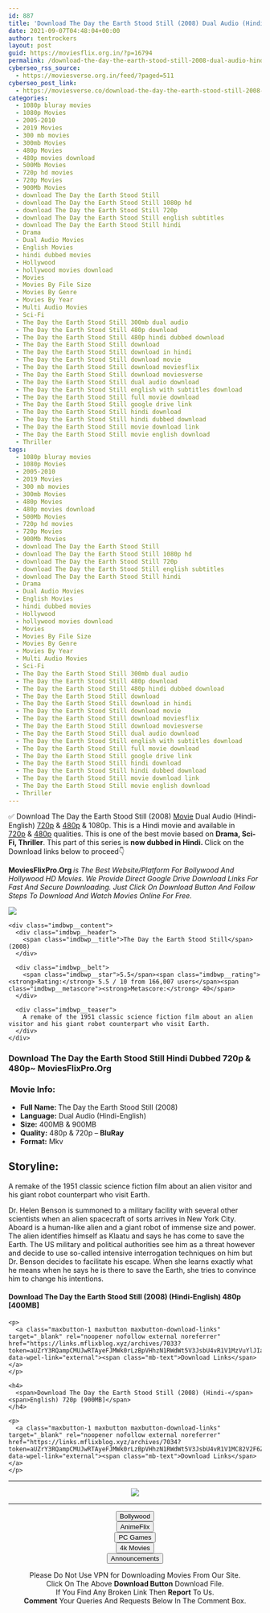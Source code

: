 ```yaml
---
id: 887
title: 'Download The Day the Earth Stood Still (2008) Dual Audio (Hindi-English) 480p [400MB] || 720p [900MB]'
date: 2021-09-07T04:48:04+00:00
author: tentrockers
layout: post
guid: https://moviesflix.org.in/?p=16794
permalink: /download-the-day-the-earth-stood-still-2008-dual-audio-hindi-english-480p-400mb-720p-900mb/
cyberseo_rss_source:
  - https://moviesverse.org.in/feed/?paged=511
cyberseo_post_link:
  - https://moviesverse.co/download-the-day-the-earth-stood-still-2008-hindi-480p-720p/
categories:
  - 1080p bluray movies
  - 1080p Movies
  - 2005-2010
  - 2019 Movies
  - 300 mb movies
  - 300mb Movies
  - 480p Movies
  - 480p movies download
  - 500Mb Movies
  - 720p hd movies
  - 720p Movies
  - 900Mb Movies
  - download The Day the Earth Stood Still
  - download The Day the Earth Stood Still 1080p hd
  - download The Day the Earth Stood Still 720p
  - download The Day the Earth Stood Still english subtitles
  - download The Day the Earth Stood Still hindi
  - Drama
  - Dual Audio Movies
  - English Movies
  - hindi dubbed movies
  - Hollywood
  - hollywood movies download
  - Movies
  - Movies By File Size
  - Movies By Genre
  - Movies By Year
  - Multi Audio Movies
  - Sci-Fi
  - The Day the Earth Stood Still 300mb dual audio
  - The Day the Earth Stood Still 480p download
  - The Day the Earth Stood Still 480p hindi dubbed download
  - The Day the Earth Stood Still download
  - The Day the Earth Stood Still download in hindi
  - The Day the Earth Stood Still download movie
  - The Day the Earth Stood Still download moviesflix
  - The Day the Earth Stood Still download moviesverse
  - The Day the Earth Stood Still dual audio download
  - The Day the Earth Stood Still english with subtitles download
  - The Day the Earth Stood Still full movie download
  - The Day the Earth Stood Still google drive link
  - The Day the Earth Stood Still hindi download
  - The Day the Earth Stood Still hindi dubbed download
  - The Day the Earth Stood Still movie download link
  - The Day the Earth Stood Still movie english download
  - Thriller
tags:
  - 1080p bluray movies
  - 1080p Movies
  - 2005-2010
  - 2019 Movies
  - 300 mb movies
  - 300mb Movies
  - 480p Movies
  - 480p movies download
  - 500Mb Movies
  - 720p hd movies
  - 720p Movies
  - 900Mb Movies
  - download The Day the Earth Stood Still
  - download The Day the Earth Stood Still 1080p hd
  - download The Day the Earth Stood Still 720p
  - download The Day the Earth Stood Still english subtitles
  - download The Day the Earth Stood Still hindi
  - Drama
  - Dual Audio Movies
  - English Movies
  - hindi dubbed movies
  - Hollywood
  - hollywood movies download
  - Movies
  - Movies By File Size
  - Movies By Genre
  - Movies By Year
  - Multi Audio Movies
  - Sci-Fi
  - The Day the Earth Stood Still 300mb dual audio
  - The Day the Earth Stood Still 480p download
  - The Day the Earth Stood Still 480p hindi dubbed download
  - The Day the Earth Stood Still download
  - The Day the Earth Stood Still download in hindi
  - The Day the Earth Stood Still download movie
  - The Day the Earth Stood Still download moviesflix
  - The Day the Earth Stood Still download moviesverse
  - The Day the Earth Stood Still dual audio download
  - The Day the Earth Stood Still english with subtitles download
  - The Day the Earth Stood Still full movie download
  - The Day the Earth Stood Still google drive link
  - The Day the Earth Stood Still hindi download
  - The Day the Earth Stood Still hindi dubbed download
  - The Day the Earth Stood Still movie download link
  - The Day the Earth Stood Still movie english download
  - Thriller
---
```

<div class="thecontent clearfix">
  <p>
    ✅ Download The Day the Earth Stood Still (2008) <a href="https://moviesverse.co/category/movies/" data-wpel-link="internal">Movie</a> Dual Audio (Hindi-English) <a href="https://moviesverse.co/720p-movies/" data-wpel-link="internal">720p</a>&nbsp;&&nbsp;<a href="https://moviesverse.co/480p-movies/" data-wpel-link="internal">480p</a> & 1080p. This is a Hindi movie and available in <a href="https://moviesverse.co/720p-movies/" data-wpel-link="internal">720p</a>&nbsp;&&nbsp;<a href="https://moviesverse.co/480p-movies/" data-wpel-link="internal">480p</a> qualities. This is one of the best movie based on <strong>Drama, Sci-Fi, Thriller</strong>. This part of this series is <strong>now dubbed in <span>Hindi.&nbsp;</span></strong><span>Click on the Download links below to proceed👇</span>
  </p>
  
  <p>
    <strong><span>MoviesFlixPro.Org&nbsp;</span></strong><em>is The Best Website/Platform For Bollywood And Hollywood HD Movies. We Provide Direct Google Drive Download Links For Fast And Secure Downloading. Just Click On Download Button And Follow Steps To&nbsp;Download And Watch Movies Online For Free.</em>
  </p>
  
  <div class="imdbwp imdbwp--movie dark">
    <div class="imdbwp__thumb">
      <a class="imdbwp__link" target="_blank" title="The Day the Earth Stood Still" href="https://www.imdb.com/title/tt0970416/" rel="nofollow external noopener noreferrer" data-wpel-link="external"><img class="imdbwp__img" src="https://m.media-amazon.com/images/M/MV5BMTI5NTg1MzU5Nl5BMl5BanBnXkFtZTcwMDU1ODMwMg@@._V1_SX300.jpg" /></a>
    </div>
    
    <div class="imdbwp__content">
      <div class="imdbwp__header">
        <span class="imdbwp__title">The Day the Earth Stood Still</span> (2008)
      </div>
      
      <div class="imdbwp__belt">
        <span class="imdbwp__star">5.5</span><span class="imdbwp__rating"><strong>Rating:</strong> 5.5 / 10 from 166,007 users</span><span class="imdbwp__metascore"><strong>Metascore:</strong> 40</span>
      </div>
      
      <div class="imdbwp__teaser">
        A remake of the 1951 classic science fiction film about an alien visitor and his giant robot counterpart who visit Earth.
      </div>
    </div>
  </div>
  
  <h3>
    <span>Download The Day the Earth Stood Still Hindi Dubbed 720p & 480p~ MoviesFlixPro.Org</span>
  </h3>
  
  <h3>
    <span>&nbsp;Movie Info:&nbsp;</span>
  </h3>
  
  <ul>
    <li>
      <strong>Full Name: </strong>The Day the Earth Stood Still (2008)
    </li>
    <li>
      <strong>Language:</strong> Dual Audio (Hindi-English)
    </li>
    <li>
      <strong>Size:</strong> 400MB & 900MB
    </li>
    <li>
      <strong>Quality:</strong> 480p & 720p – <span><strong>BluRay</strong></span>
    </li>
    <li>
      <strong>Format:</strong>&nbsp;Mkv
    </li>
  </ul>
  
  <h2>
    <span>Storyline:</span>
  </h2>
  
  <p>
    A remake of the 1951 classic science fiction film about an alien visitor and his giant robot counterpart who visit Earth.
  </p>
  
  <div>
    Dr. Helen Benson is summoned to a military facility with several other scientists when an alien spacecraft of sorts arrives in New York City. Aboard is a human-like alien and a giant robot of immense size and power. The alien identifies himself as Klaatu and says he has come to save the Earth. The US military and political authorities see him as a threat however and decide to use so-called intensive interrogation techniques on him but Dr. Benson decides to facilitate his escape. When she learns exactly what he means when he says he is there to save the Earth, she tries to convince him to change his intentions.
  </div>
  
  <div class="inline canwrap">
    <h4>
      <span>Download The Day the Earth Stood Still (2008) (Hindi-English) </span><span>480p&nbsp; [400MB]</span>
    </h4>
    
    <p>
      <a class="maxbutton-1 maxbutton maxbutton-download-links" target="_blank" rel="noopener nofollow external noreferrer" href="https://links.mflixblog.xyz/archives/7033?token=aUZrY3RQampCMUJwRTAyeFJMWk0rLzBpVHhzN1RWdWt5V3JsbU4vR1V1MzVuYlJIaXRQRVlhWmJmelYxTDQwSw" data-wpel-link="external"><span class="mb-text">Download Links</span></a>
    </p>
    
    <h4>
      <span>Download The Day the Earth Stood Still (2008) (Hindi-</span><span>English) 720p [900MB]</span>
    </h4>
    
    <p>
      <a class="maxbutton-1 maxbutton maxbutton-download-links" target="_blank" rel="noopener nofollow external noreferrer" href="https://links.mflixblog.xyz/archives/7034?token=aUZrY3RQampCMUJwRTAyeFJMWk0rLzBpVHhzN1RWdWt5V3JsbU4vR1V1MC82V2F6ZndVQjduYll0NTRoREdaYg" data-wpel-link="external"><span class="mb-text">Download Links</span></a>
    </p>
  </div>
</div>

<center>
  </p> 
  
  <hr />
  
  <p>
    <a href="http://gdrivepro.xyz/join.php" data-wpel-link="external" target="_blank" rel="nofollow external noopener noreferrer"><img src="https://i.imgur.com/FhMdWdW.png" /></a>
  </p>
  
  <hr />
  
  <p>
    <a href="https://dogemovies.xyz" target="_blank" data-wpel-link="external" rel="nofollow external noopener noreferrer"><button class="button button5">Bollywood</button></a><br /> <a href="https://animeflix.in" target="_blank" data-wpel-link="external" rel="nofollow external noopener noreferrer"><button class="button button5">AnimeFlix</button></a><br /> <a href="https://gamesflix.net/" target="_blank" data-wpel-link="external" rel="nofollow external noopener noreferrer"><button class="button button5">PC Games</button></a><br /> <a href="https://uhdmovies.in" target="_blank" data-wpel-link="external" rel="nofollow external noopener noreferrer"><button class="button button5">4k Movies</button></a><br /> <a href="https://moviesverse.co/announcements/" target="_blank" data-wpel-link="internal" rel="noopener"><button class="button button5">Announcements</button></a>
  </p>
  
  <div class="alert alert-danger">
    Please Do Not Use VPN for Downloading Movies From Our Site.
  </div>
  
  <div class="alert alert-success">
    Click On The Above <strong>Download Button</strong> Download File.
  </div>
  
  <div class="alert alert-warning">
    If You Find Any Broken Link Then <strong>Report</strong> To Us.
  </div>
  
  <div class="alert alert-info">
    <strong>Comment</strong> Your Queries And Requests Below In The Comment Box.
  </div>
  
  <p>
    </center>
  </p>